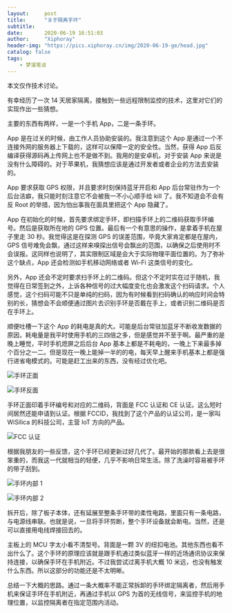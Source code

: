 ```yaml
---
layout:     post
title:      "关于隔离手环"
subtitle:  
date:       2020-06-19 16:51:03
author:     "Xiphoray"
header-img: "https://pics.xiphoray.cn/img/2020-06-19-ge/head.jpg"
catalog: false
tags:     
    - 梦溪笔谈
---
```




本文仅作技术讨论。

有幸经历了一次 14 天居家隔离，接触到一些远程限制监控的技术，这里对它们的实现作出一些猜想。

主要的东西有两样，一是一个手机 App，二是一条手环。

App 是在过关的时候，由工作人员协助安装的。我注意到这个 App 是通过一个不连接外网的服务器上下载的，这样可以保障一定的安全性。当然，获得 App 后反编译获得源码再上传网上也不是做不到。我用的是安卓机，对于安装 App 来说是没有什么障碍的。对于苹果机，我猜想应该是通过开发者或者企业的方法去安装的。

App 要求获取 GPS 权限，并且要求时刻保持蓝牙开启和 App 后台常驻作为一个后台洁癖，我只能时刻注意它不会被我一不小心顺手给 kill 了。我不知道会不会有反 Root 的举措，因为怕出事我在面具里把这个 App 隐藏了。

App 在初始化的时候，首先要求绑定手环，即扫描手环上的二维码获取手环编号。然后是获取所在地的 GPS 位置。最后有一个有意思的操作，是拿着手机在屋子里走 30 秒。我觉得这是在探测 GPS 的误差范围，毕竟大家肯定都是在屋内，GPS 信号难免会飘，通过这样来嗅探出信号会飘出的范围，以确保之后使用时不会误报。这同样也说明了，其实限制区域是会大于实际物理平面位置的。为了弥补这个缺点，App 还会检测如手机移动网络或者 Wi-Fi 这类信号的变化。

另外，App 还会不定时要求扫手环上的二维码。但这个不定时实在过于随机，我觉得在日常签到之外，上诉各种信号的过大幅度变化也会激发这个扫码请求。个人感觉，这个扫码可能不只是单纯的扫码，因为有时候看到扫码确认的响应时间会特别的长，猜想会不会顺便通过图片去识别手环是否戴在手上，或者识别二维码是否在手环上。

顺便吐槽一下这个 App 的耗电是真的大。可能是后台常驻加蓝牙不断收发数据的原因，耗电量是我平时使用手机的三四倍之多，但是感觉并不至于啊。最严重的是晚上睡觉，平时手机熄屏之后后台 App 基本上都是不耗电的，一晚上下来最多掉个百分之一二。但是现在一晚上能掉一半的的电，每天早上醒来手机基本上都是强行进省电模式的。可能是赶工出来的东西，没有经过优化吧。

![手环正面](https://pics.xiphoray.cn/img/2020-06-19-ge/1.jpg "手环正面")

![手环反面](https://pics.xiphoray.cn/img/2020-06-19-ge/2.jpg "手环反面")

手环正面印着手环编号和对应的二维码，背面是 FCC 认证和 CE 认证。这么短时间居然还能申请到认证。根据 FCCID，我找到了这个产品的认证公司，是一家叫 WiSilica 的科技公司，主营 IoT 方向的产品。

![FCC 认证](https://pics.xiphoray.cn/img/2020-06-19-ge/3.jpg "FCC 认证")

根据我朋友的一些反馈，这个手环已经更新过好几代了。最开始的那款看上去是很笨重的，而我这一代就相当的轻便，几乎不影响日常生活。除了洗澡时容易被手环的带子刮到。

![手环内部 1](https://pics.xiphoray.cn/img/2020-06-19-ge/4.jpg "手环内部 1")

![手环内部 2](https://pics.xiphoray.cn/img/2020-06-19-ge/5.jpg "手环内部 2")

拆开后，除了板子本体，还有延展至整条手环带的柔性电路，里面只有一条电路，与电源线串联。也就是说，一旦将手环剪断，整个手环设备就会断电。当然，还是可以直接用电线焊接回去的。

主板上的 MCU 字太小看不清型号。背面是一颗 3V 的纽扣电池。其他东西也看不出什么了。这个手环的原理应该就是跟手机通过类似蓝牙一样的近场通讯协议来保持连接，以确保手环在手机附近。不过我尝试过离手机大概 10 米远，也没有触发什么东西。所以这部分的功能还是不太明晰。

总结一下大概的思路。通过一条大概率不能正常拆卸的手环绑定隔离者，然后用手机来保证手环在手机附近，再通过手机以 GPS 为首的无线信号，来监控手机的地理位置，以监控隔离者在指定范围内活动。

